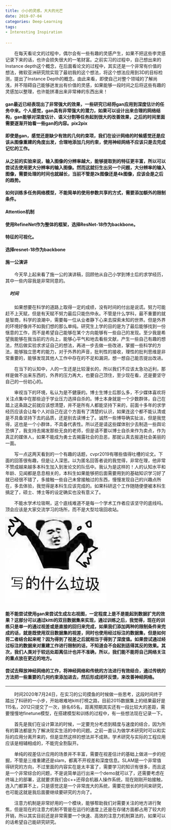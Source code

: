 ```yaml
---
title: 小小的灵感，大大的光芒
date: 2019-07-04
categories: Deep-Learning
tags:
- Interesting Inspiration 

---
```


　　在每天看论文的过程中，偶尔会有一些有趣的灵感产生，如果不把这些李灵感记录下来的话，也许会损失很大的一笔财富。之前实习的过程中，自己想出来的Instance depth这个概念，在后面看论文的过程中，其实还是一个非常有价值的想法，微软亚洲研究院实现了最初我的这个想法，将这个想法应用到3D的目标检测，提出了Instance Depth的概念。由此来看，即使自己对整个领域的了解尚浅，并不阻碍自己能够迸发出有价值的灵感，如果能够一段时间之后将这些有趣的灵感加以整理，也许能拼凑出来非常棒的东西出来！

<!-- more -->

#### gan最近已经表现出了非常强大的效果，一些研究已经将gan应用到深度估计的任务中来。个人感觉，gan具有非常强大的潜力，如果可以设计出来合理的网络结构，gan能够对深度估计、语义分割等任务起到很大的改善效果，之后的时间里面需要逐渐开始看一些gan的内容。pix2pix

#### 即使是gan，感觉还是缺少有效的几何约束项，我们在设计网络的时候感觉还是应该从图像重建的角度出发，合理地添加几何约束，使用神经网络不应该只是去完成记忆的工作。

#### 从之前的实验来说，输入图像的分辨率越大，能够提取到的特征更丰富，所以可以尝试去使用更大分辨率的输入图像。然而这就衍生出另一个问题，大分辨率的输入图像，需要处理的时间也就越长，当前不管是2k图像还是4k图像，应该会是之后的趋势。

#### 如何训练多任务网络模型，不能简单的使用参数共享的方式，需要添加额外的限制条件。

#### Attention机制

#### 使用RefineNet作为整体的框架，选择ResNet-18作为backbone。

#### 特征的可视化。

#### 选择resnet-18作为backbone

#### 施一公演讲

　　今天早上起来看了施一公的演讲稿，回顾他从自己小学到博士后的求学经历，其中一些内容我是非常同意的。

##### 　时间

　　如果想要在科学的道路上取得一定的成绩，没有时间的付出是说谎。努力可能赶不上天赋，但是有天赋不努力最后只能伤仲永。不管是什么学科，最不重要的就是智商，科学的浪潮中，需要每一位从业者静下心来去探索未知的世界。但是外界的环境好像并不如我们想的那么单纯。研究生上学的目的是为了最后能够找到一份惬意的工作，而不是希望自己能够在某个方向能够有一些自己的发现。至少我是希望我能够在我当前的方向上，能够心平气和地去看些文献，产生一些自己有趣的想法，然后做实验求求证自己的想法，再进一步去做一些改进，掌握一些科学的方法，能够独立思考的能力，对于外界的声音，批判性的接收，理性的批判思维是非常重要的，能够发现其他人工作中存在的不足和漏洞，想一想自己能否提出改进。

　　在当下的认知中，人的一生还是比较漫长的，所以我们不应该太急功近利，那样是做不出来东西的，外界的压力再大，也要自己顶住，至少现在看，还是要坚守自己的一份初心的。

　　审视当下的环境，私认为是不健康的。博士生博士后那么多，不少媒体喜欢将关注点集中在那些迫于学业压力选择自杀的。博士本身就是一个少数群体，自己在踏上这条路之前就应该想清楚，并不是所有人都能坚持下来的，前面十多年的求学经历应该会让每个人对自己在这个方面有了清楚的认识，如果连这个都不能认清或是不具备坚持下去的品质，还是别去读博士了。诚然一些博导确实扯淡，但是我觉得，这也是一个小群体，不具备代表性。所以还是请这些媒体别少去制造一些舆论恐惧了，我支持去揭发那些无良的老师，但是请不要以博士自杀来作为卖点，作为真正的媒体人，如果不能成为勇士去揭露社会的丑恶，那就认真去报道社会美丽的一面。

　　写一点这两天看到的一个有趣的话题，cvpr2019有哪些值得吐槽的论文。下面的回答很有趣，但是让人深思。以为匿名回答者说的我觉得，非常在理，他非常不赞成越来越多本科生加入到发论文的队伍中。我认为是这样的！人的认知水平和年龄、见闻都是息息相关的，本科生如果能够把后面需要用到的基础知识学习好了就已经很不错了，多接触一些自己未曾接触过的东西，慢慢发现自己的兴趣点所在，多去体验，我觉得是本科生应该完成的。如果科研这个工作随随便便被本科生搞定了，硕士、博士等的设定确实也没有意义了。

　　不能水学术垃圾啊，这个底线难道不是每一个学术工作者应该坚守的底线吗。顶会应该是大家交流学习的场所，而不是大型垃圾回收站。

![](/pic/rubbish.jpg)　　

#### 能不能尝试使用gan来尝试生成左右视图，一定程度上是不是能起到数据扩充的效果？这部分可以通过kitti的双目数据集来实现，通过训练之后，我觉得，现在的训练只是单一的通过视差或是直接的回归来完成，如果我们添加两种的限制条件来完成的话，就是既使用双目数据集的视差，同时也使用经过标注的数据集，但是如何将二者结合起来呢？因为得到了视差之后就相当于得到了深度值。如果尝试通过经过标注的数据来对重建工作进行限制的话，不知道会不会起到适得其反的效果。其次，我们人类对于较远处距离估计也并不准确，所以，我们能不能将自己网络关注的重点放在更近的地方。

#### 尝试去释放神经网络的工作，将神经网络和传统的方法进行有效结合，通过传统的方法把一些重要的几何约束添加进去，然后形成闭环反馈，来改善神经网络。

---

　　时间2020年7月24日，在实习的公司摸鱼的时候做一些思考，这段时间终于踏出了科研的一小步，开始艰难地kitti打榜之路，目前2015数据集上的结果最好是115名，2012只提交了一次，排名65名，距离预期其实还有一段比较大的差距，需要慢慢地finetune模型，在搭建模型和训练的过程中，有一些想法现在记录一下。

　　首先是我们在设计算法的时候，一定要充分考虑到精度与速度的结合，因为所有的算法都是为了解决现实生活的中的问题。之前一直认为做学术研究时可以和实际的应用分离开来的，但是显然这样的想法并不成熟，学术研究与实际的工程应用应该是相辅相成的，不能完全割裂开。

　　单纯的视差估计应用的场景并不丰富，需要在视差估计的基础上做进一步的挖掘，不管是三维重建还是slam，都离不开视差和深度信息。SLAM是一个非常值得研究的方向，不过里面的内容实在是太丰富了，需要学习的知识有很多，而且这是一个非常综合的问题，不是说简单运行出来一个demo就可以了，还需要考虑在终端上的部署，这就要求我们会c++还得会机器人操作系统，现在刚刚开始接触，连入门都算不上，只是感觉这是一个非常庞大的系统，需要花很长的时间来研究，也可能这就是我后面要继续要研究的方向了。

　　注意力机制是非常好用的一个模块，能够帮助我们对需要关注的地方进行聚焦，但是现在的注意力机制不管是在运行的速度上还是在存储方面都占用了较大的开销，所以其实目前还是非常需要一个快速、高效的注意力机制算法的，如果可以的话希望自己能研究研究。

